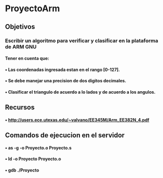 # ProyectoArm

## Objetivos

### Escribir un algoritmo para verificar y clasificar en la plataforma de ARM GNU

#### Tener en cuenta que:

#### • Las coordenadas ingresada estan en el rango [0-127].
#### • Se debe manejar una precision de dos digitos decimales.
#### • Clasificar el triangulo de acuerdo a lo lados y de acuerdo a los angulos.

## Recursos
#### • http://users.ece.utexas.edu/~valvano/EE345M/Arm_EE382N_4.pdf

## Comandos de ejecucion en el servidor
#### • as -g -o Proyecto.o Proyecto.s
#### • ld -o Proyecto Proyecto.o
#### • gdb ./Proyecto